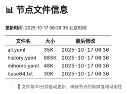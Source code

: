 # 📊 节点文件信息

**更新时间**: 2025-10-17 06:36:36 北京时间

| 文件名 | 大小 | 最后修改 |
|--------|------|----------|
| all.yaml | 35K | 2025-10-17 06:36 |
| history.yaml | 885K | 2025-10-17 06:36 |
| mihomo.yaml | 48K | 2025-10-17 06:36 |
| base64.txt | 30K | 2025-10-17 06:36 |

> 🔄 文件每30分钟自动更新，确保节点的新鲜度和可用性

